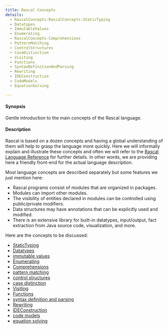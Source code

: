 ```yaml
---
title: Rascal Concepts
details:
  - RascalConcepts:RascalConcepts-StaticTyping
  - Datatypes
  - ImmutableValues
  - Enumerating
  - RascalConcepts-Comprehensions
  - PatternMatching
  - ControlStructures
  - CaseDistinction
  - Visiting
  - Functions
  - SyntaxDefinitionAndParsing
  - Rewriting
  - IDEConstruction
  - CodeModels
  - EquationSolving

---
```


#### Synopsis

Gentle introduction to the main concepts of the Rascal language.

#### Description

Rascal is based on a dozen concepts and having a global understanding of them will help to grasp the language more quickly.
Here we will informally explain and illustrate these concepts and often we will refer to the [Rascal Language Reference](../Rascal//)
for further details. In other words, we are providing here a friendly front-end for the actual language description.

Most language concepts are described separately but some features we just mention here:

*  Rascal programs consist of modules that are organized in packages.
*  Modules can import other modules.
*  The visibility of entities declared in modules can be controlled using public/private modifiers.
*  Data structures may have annotations that can be explicitly used and modified.
*  There is an extensive library for built-in datatypes, input/output, fact extraction from Java source code, visualization, and more.

Here are the concepts to be discussed:
* [StaticTyping](../RascalConcepts/StaticTyping)
* [Datatypes](../RascalConcepts/Datatypes)
* [immutable values](../RascalConcepts/ImmutableValues)
* [Enumerating](../RascalConcepts/Enumerating)
* [Comprehensions](../RascalConcepts/Comprehensions)
* [pattern matching](../RascalConcepts/PatternMatching)
* [control structures](../RascalConcepts/ControlStructures)
* [case distinction](../RascalConcepts/CaseDistinction)
* [Visiting](../RascalConcepts/Visiting)
* [Functions](../RascalConcepts/Functions)
* [syntax definition and parsing](../RascalConcepts/SyntaxDefinitionAndParsing)
* [Rewriting](../RascalConcepts/Rewriting)
* [IDEConstruction](../RascalConcepts/IDEConstruction)
* [code models](../RascalConcepts/CodeModels)
* [equation solving](../RascalConcepts/EquationSolving)

